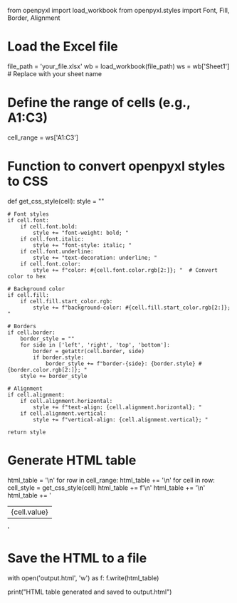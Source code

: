 from openpyxl import load_workbook
from openpyxl.styles import Font, Fill, Border, Alignment

# Load the Excel file
file_path = 'your_file.xlsx'
wb = load_workbook(file_path)
ws = wb['Sheet1']  # Replace with your sheet name

# Define the range of cells (e.g., A1:C3)
cell_range = ws['A1:C3']

# Function to convert openpyxl styles to CSS
def get_css_style(cell):
    style = ""
    
    # Font styles
    if cell.font:
        if cell.font.bold:
            style += "font-weight: bold; "
        if cell.font.italic:
            style += "font-style: italic; "
        if cell.font.underline:
            style += "text-decoration: underline; "
        if cell.font.color:
            style += f"color: #{cell.font.color.rgb[2:]}; "  # Convert color to hex
    
    # Background color
    if cell.fill:
        if cell.fill.start_color.rgb:
            style += f"background-color: #{cell.fill.start_color.rgb[2:]}; "
    
    # Borders
    if cell.border:
        border_style = ""
        for side in ['left', 'right', 'top', 'bottom']:
            border = getattr(cell.border, side)
            if border.style:
                border_style += f"border-{side}: {border.style} #{border.color.rgb[2:]}; "
        style += border_style
    
    # Alignment
    if cell.alignment:
        if cell.alignment.horizontal:
            style += f"text-align: {cell.alignment.horizontal}; "
        if cell.alignment.vertical:
            style += f"vertical-align: {cell.alignment.vertical}; "
    
    return style

# Generate HTML table
html_table = '<table style="border-collapse: collapse;">\n'
for row in cell_range:
    html_table += '<tr>\n'
    for cell in row:
        cell_style = get_css_style(cell)
        html_table += f'<td style="{cell_style}">{cell.value}</td>\n'
    html_table += '</tr>\n'
html_table += '</table>'

# Save the HTML to a file
with open('output.html', 'w') as f:
    f.write(html_table)

print("HTML table generated and saved to output.html")